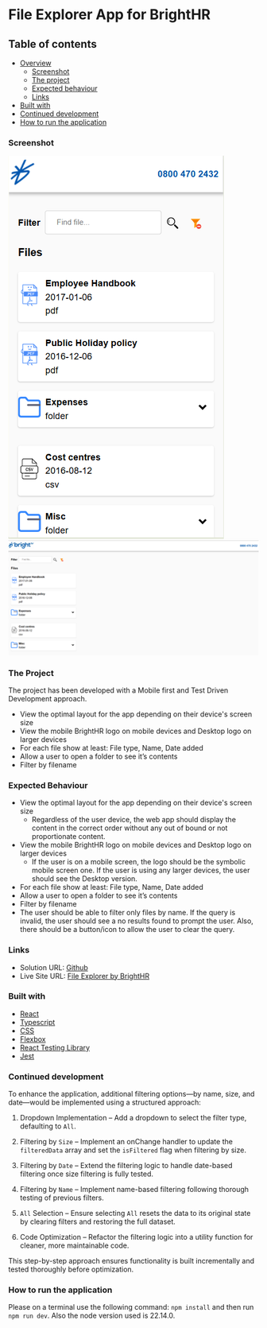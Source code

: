 # File Explorer App for BrightHR

## Table of contents

- [Overview](#overview)
  - [Screenshot](#screenshot)
  - [The project](#the-project)
  - [Expected behaviour](#expected-behaviour)
  - [Links](#links)
- [Built with](#built-with)
- [Continued development](#continued-development)
- [How to run the application](#how-to-run-the-application)

### Screenshot

![Mobile design preview for the File Explorer app](./public/assets/mobile-preview.PNG)
![Desktop design preview for the File Explorer app](./public/assets/desktop-preview.PNG)

### The Project

The project has been developed with a Mobile first and Test Driven Development approach.

- View the optimal layout for the app depending on their device's screen size
- View the mobile BrightHR logo on mobile devices and Desktop logo on larger devices
- For each file show at least: File type, Name, Date added
- Allow a user to open a folder to see it’s contents
- Filter by filename

### Expected Behaviour

- View the optimal layout for the app depending on their device's screen size
  - Regardless of the user device, the web app should display the content in the correct order without any out of bound or
    not proportionate content.
- View the mobile BrightHR logo on mobile devices and Desktop logo on larger devices
  - If the user is on a mobile screen, the logo should be the symbolic mobile screen one. If the user is using any larger devices, the user should see the Desktop version.
- For each file show at least: File type, Name, Date added
- Allow a user to open a folder to see it’s contents
- Filter by filename
- The user should be able to filter only files by name. If the query is invalid, the user should see a no results found to prompt the user. Also, there should be a button/icon to allow the user to clear the query.

### Links

- Solution URL: [Github](https://github.com/bilanoo/files-explorer-brhr)
- Live Site URL: [File Explorer by BrightHR](https://file-explorer-by-brighthr-bk.netlify.app/)

### Built with

- [React](https://react.dev/)
- [Typescript](https://www.typescriptlang.org/docs/)
- [CSS](https://developer.mozilla.org/en-US/docs/Web/CSS)
- [Flexbox](https://developer.mozilla.org/en-US/docs/Web/CSS/CSS_flexible_box_layout/Basic_concepts_of_flexbox)
- [React Testing Library](https://testing-library.com/docs/react-testing-library/intro/)
- [Jest](https://jestjs.io/docs/getting-started)

### Continued development

To enhance the application, additional filtering options—by name, size, and date—would be implemented using a structured approach:

1. Dropdown Implementation – Add a dropdown to select the filter type, defaulting to `All`.

2. Filtering by `Size` – Implement an onChange handler to update the `filteredData` array and set the `isFiltered` flag when filtering by size.

3. Filtering by `Date` – Extend the filtering logic to handle date-based filtering once size filtering is fully tested.

4. Filtering by `Name` – Implement name-based filtering following thorough testing of previous filters.

5. `All` Selection – Ensure selecting `All` resets the data to its original state by clearing filters and restoring the full dataset.

6. Code Optimization – Refactor the filtering logic into a utility function for cleaner, more maintainable code.

This step-by-step approach ensures functionality is built incrementally and tested thoroughly before optimization.

### How to run the application

Please on a terminal use the following command: `npm install` and then run `npm run dev`. Also the node version used is 22.14.0.
